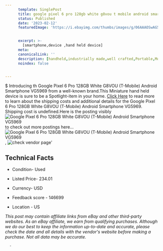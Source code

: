 ```yaml
---
      template: SinglePost
      title: google pixel 6 pro 128gb white g8vou t mobile android smartphone vg5969
      status: Published
      date: '2023-02-12'
      featuredImage: 'https://i.ebayimg.com/thumbs/images/g/06AAAOSwAG5j3frm/s-l225.jpg'
       

      excerpt: >-
        [smartphone,device ,hand held device]
      meta:
      canonicalLink: ''
      description: [handheld,industrially made,well crafted,Portable,Mobile,Compact,Convenient,Lightweight,Maneuverable,Man-portable,Miniature,Carriable,Hand-held,Light,Holdable,Transportable,Mobile device,Pocket-sized,On-the-go,Wireless,Cordless,Compact size,Convenient size, smartphone,device ,hand held device]
      noindex: false
      

---
```

$
      Introducing th Google Pixel 6 Pro 128GB White G8VOU (T-Mobile) Android Smartphone VG5969 from a well-known brand.This Miniature hand held device is sure to be a Spotlight-item in your home. [Click Here](https://www.ebay.com/itm/285133454288?hash=item4263473bd0%3Ag%3A06AAAOSwAG5j3frm&mkevt=1&mkcid=1&mkrid=711-53200-19255-0&campid=%253CePNCampaignId%253E&customid=%253CreferenceId%253E&toolid=10049) to read more to learn about the shipping costs and additional details for the Google Pixel 6 Pro 128GB White G8VOU (T-Mobile) Android Smartphone VG5969. Shipping cost is undefined.Here is the posting visibly ![Google Pixel 6 Pro 128GB White G8VOU (T-Mobile) Android Smartphone VG5969](https://i.ebayimg.com/thumbs/images/g/06AAAOSwAG5j3frm/s-l225.jpg) to check out more postings here... ![Google Pixel 6 Pro 128GB White G8VOU (T-Mobile) Android Smartphone VG5969](https://i.ebayimg.com/images/g/06AAAOSwAG5j3frm/s-l1600.jpg), ![check vendor page](https://origin-galleryplus.ebayimg.com/ws/web/285133454288_2_0_1/225x225.jpg,https://origin-galleryplus.ebayimg.com/ws/web/285133454288_3_0_1/225x225.jpg,https://origin-galleryplus.ebayimg.com/ws/web/285133454288_4_0_1/225x225.jpg,https://origin-galleryplus.ebayimg.com/ws/web/285133454288_5_0_1/225x225.jpg,https://origin-galleryplus.ebayimg.com/ws/web/285133454288_6_0_1/225x225.jpg,https://origin-galleryplus.ebayimg.com/ws/web/285133454288_7_0_1/225x225.jpg,https://origin-galleryplus.ebayimg.com/ws/web/285133454288_8_0_1/225x225.jpg,https://origin-galleryplus.ebayimg.com/ws/web/285133454288_9_0_1/225x225.jpg)'

      

 ## Technical Facts 



     
      

 - Condition- Used 


      

 - Listed Price- 234.01 


      

 - Currency- USD 


      

 - Feedback score - 146699 


      

 - Location - US 


      
      

 *_This post may contain affiliate links from eBay and other third-party websites. As an eBay affiliate, we earn from qualifying purchases. Although we do our best to keep the information up-to-date and accurate, please check the date and all details with the vendor's website before making a purchase. Not all data may be accurate._*




      -
